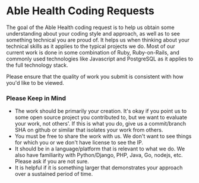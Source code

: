 # Able Health Coding Requests

The goal of the Able Health coding request is to help us obtain some understanding about your coding style and approach, as well as to see something technical you are proud of.   It helps us when thinking about your technical skills as it applies to the typical projects we do.  Most of our current work is done in some combination of Ruby, Ruby-on-Rails, and commonly used technologies like Javascript and PostgreSQL as it applies to the full technology stack.

Please ensure that the quality of work you submit is consistent with how you'd like to be viewed.

### Please Keep in Mind 

- The work should be primarily your creation.  It's okay if you point us to some open source project you contributed to, but we want to evaluate your work, not others'.  If this is what you do, give us a commit/branch SHA on github or similar that isolates your work from others.
- You must be free to share the work with us. We don't want to see things for which you or we don't have license to see the IP.
- It should be in a language/platform that is relevant to what we do.  We also have familiarity with Python/Django, PHP, Java, Go, nodejs, etc.  Please ask if you are not sure. 
- It is helpful if it is something larger that demonstrates your approach over a sustained period of time.
